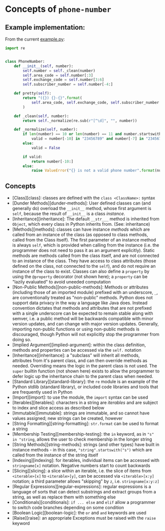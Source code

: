 # Concepts of `phone-number`

## Example implementation:

From the current [example.py](https://github.com/exercism/python/blob/master/exercises/phone-number/example.py):

```python
import re


class PhoneNumber:
    def __init__(self, number):
        self.number = self._clean(number)
        self.area_code = self.number[:3]
        self.exchange_code = self.number[3:6]
        self.subscriber_number = self.number[-4:]

    def pretty(self):
        return "({}) {}-{}".format(
            self.area_code, self.exchange_code, self.subscriber_number
        )

    def _clean(self, number):
        return self._normalize(re.sub(r"[^\d]", "", number))

    def _normalize(self, number):
        if len(number) == 10 or len(number) == 11 and number.startswith("1"):
            valid = number[-10] in "23456789" and number[-7] in "23456789"
        else:
            valid = False

        if valid:
            return number[-10:]
        else:
            raise ValueError("{} is not a valid phone number".format(number))
```

## Concepts

- [Class][class]: classes are defined with the `class <ClassName>:` syntax
- [Dunder Methods][dunder-methods]: User defined classes can (and generally do) overload the `__init__` method, whose first argument is `self`, because the result of `__init__` is a class *instance*. 
- [Inheritance][inheritance]: The default `__str___` method is inherited from `Object`, which every class in Python inherits from. (See: inheritance)
- [Methods][methods]: classes can have instance *methods* which are called from an instance of the class (as opposed to class methods, called from the Class itself). The first parameter of an instance method is always `self`, which is provided when calling from the instance (i.e. the programmer does not need to pass it as an argument explicitly). Static methods are methods called from the class itself, and are not connected to an instance of the class. They have access to class attributes (those defined on the class, not connected to the `self`), and do not require an instance of the class to exist. Classes can also define a `property` by using the `@property` decorator (not shown here); a `property` can be "lazily evaluated" to avoid uneeded computation
- [Non-Public Methods][non-public-methods]: Methods or attributes (including those of an imported module) prefixed with an underscore, `_`, are conventionally treated as "non-public" methods. Python does not support data privacy in the way a language like Java does. Instead convention dictates that methods and attributes that are not prefixed with a single underscore can be expected to remain stable along with semver, i.e. a public method will be backwards compatible with minor version updates, and can change with major version updates. Generally, importing non-public functions or using non-public methods is discouraged, though Python will not explicitly stop the programmer from doing so.
- [Implied Argument][implied-argument]: within the class definition, methods and properties can be accessed via the `self.` notation
- [Inheritance][inheritance]: a "subclass" will inherit all methods, attributes from it's parent class, and can then override methods as needed. Overriding means the logic in the parent class is not used. The `super` builtin function (not shown here) exists to allow the programmer to defer logic up the inheritance chain to the parent class when needed.
- [Standard Library][standard-library]: the `re` module is an example of the Python stdlib (standard library), or included code libraries and tools that are frequently used in Python
- [Import][import]: to use the module, the `import` syntax can be used
- [Iterables][iterables]: characters in a string are *iterables* and are subject to index and slice access as described below
- [Immutable][immutable]: strings are immutable, and so cannot have values assigned; new strings can be created, however
- [String Formatting][string-formatting]: `str.format` can be used to format a string
- [Membership Testing][membership-testing]: the `in` keyword, as in `"s" in "string`, allows the user to check membership in the longer string
- [String Methods][string-methods]: strings (and other types) have built in instance methods - in this case, `"string".startswith("s")` which are called from the instance of the string itself
- [Indexing][indexing]: for iterables, individual items can be accessed with `stringname[x]` notation. Negative numbers start to count backwards
- [Slicing][slicing]: a slice within an iterable, i.e. the slice of items from `<iterable>[x]` to `<iterable>[y]`, can be accessed via `<iterable>[x:y]` notation; a third parameter allows "skipping" by `z`, i.e. `stringname[x:y:z]`
- [Regular Expressions][regular-expressions]: regular expressions is a language of sorts that can detect substrings and extract groups from a string, as well as replace them with something else
- [Conditionals][conditionals]: `if ... else` and `elif` allow a programmer to switch code branches depending on some condition
- [Boolean Logic][boolean-logic]: the `or` and `and` keywords are used
- [Raise][raise]: an appropriate Exceptions must be raised with the `raise` keyword
